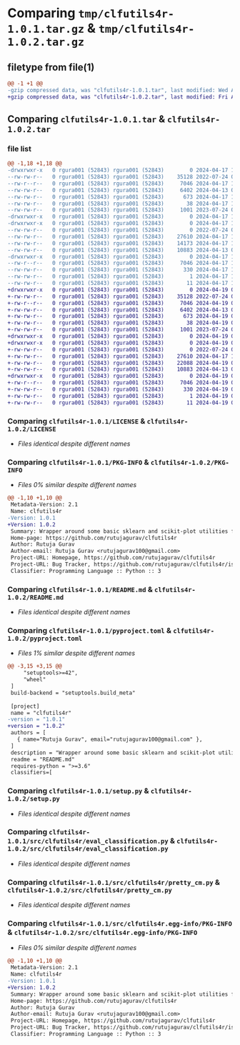 # Comparing `tmp/clfutils4r-1.0.1.tar.gz` & `tmp/clfutils4r-1.0.2.tar.gz`

## filetype from file(1)

```diff
@@ -1 +1 @@
-gzip compressed data, was "clfutils4r-1.0.1.tar", last modified: Wed Apr 17 12:04:42 2024, max compression
+gzip compressed data, was "clfutils4r-1.0.2.tar", last modified: Fri Apr 19 05:07:34 2024, max compression
```

## Comparing `clfutils4r-1.0.1.tar` & `clfutils4r-1.0.2.tar`

### file list

```diff
@@ -1,18 +1,18 @@
-drwxrwxr-x   0 rgura001 (52843) rgura001 (52843)        0 2024-04-17 12:04:42.882320 clfutils4r-1.0.1/
--rw-rw-r--   0 rgura001 (52843) rgura001 (52843)    35128 2022-07-24 06:54:15.000000 clfutils4r-1.0.1/LICENSE
--rw-r--r--   0 rgura001 (52843) rgura001 (52843)     7046 2024-04-17 12:04:42.882320 clfutils4r-1.0.1/PKG-INFO
--rw-rw-r--   0 rgura001 (52843) rgura001 (52843)     6402 2024-04-13 06:08:41.000000 clfutils4r-1.0.1/README.md
--rw-rw-r--   0 rgura001 (52843) rgura001 (52843)      673 2024-04-17 12:04:23.000000 clfutils4r-1.0.1/pyproject.toml
--rw-rw-r--   0 rgura001 (52843) rgura001 (52843)       38 2024-04-17 12:04:42.882320 clfutils4r-1.0.1/setup.cfg
--rw-rw-r--   0 rgura001 (52843) rgura001 (52843)     1001 2023-07-24 04:54:18.000000 clfutils4r-1.0.1/setup.py
-drwxrwxr-x   0 rgura001 (52843) rgura001 (52843)        0 2024-04-17 12:04:42.882320 clfutils4r-1.0.1/src/
-drwxrwxr-x   0 rgura001 (52843) rgura001 (52843)        0 2024-04-17 12:04:42.882320 clfutils4r-1.0.1/src/clfutils4r/
--rw-rw-r--   0 rgura001 (52843) rgura001 (52843)        0 2022-07-24 06:54:15.000000 clfutils4r-1.0.1/src/clfutils4r/__init__.py
--rw-rw-r--   0 rgura001 (52843) rgura001 (52843)    27610 2024-04-17 11:25:32.000000 clfutils4r-1.0.1/src/clfutils4r/eval_classification.py
--rw-rw-r--   0 rgura001 (52843) rgura001 (52843)    14173 2024-04-17 11:48:43.000000 clfutils4r-1.0.1/src/clfutils4r/gridsearch_classification.py
--rw-rw-r--   0 rgura001 (52843) rgura001 (52843)    10883 2024-04-13 04:18:23.000000 clfutils4r-1.0.1/src/clfutils4r/pretty_cm.py
-drwxrwxr-x   0 rgura001 (52843) rgura001 (52843)        0 2024-04-17 12:04:42.882320 clfutils4r-1.0.1/src/clfutils4r.egg-info/
--rw-r--r--   0 rgura001 (52843) rgura001 (52843)     7046 2024-04-17 12:04:42.000000 clfutils4r-1.0.1/src/clfutils4r.egg-info/PKG-INFO
--rw-rw-r--   0 rgura001 (52843) rgura001 (52843)      330 2024-04-17 12:04:42.000000 clfutils4r-1.0.1/src/clfutils4r.egg-info/SOURCES.txt
--rw-rw-r--   0 rgura001 (52843) rgura001 (52843)        1 2024-04-17 12:04:42.000000 clfutils4r-1.0.1/src/clfutils4r.egg-info/dependency_links.txt
--rw-rw-r--   0 rgura001 (52843) rgura001 (52843)       11 2024-04-17 12:04:42.000000 clfutils4r-1.0.1/src/clfutils4r.egg-info/top_level.txt
+drwxrwxr-x   0 rgura001 (52843) rgura001 (52843)        0 2024-04-19 05:07:34.977118 clfutils4r-1.0.2/
+-rw-rw-r--   0 rgura001 (52843) rgura001 (52843)    35128 2022-07-24 06:54:15.000000 clfutils4r-1.0.2/LICENSE
+-rw-r--r--   0 rgura001 (52843) rgura001 (52843)     7046 2024-04-19 05:07:34.973118 clfutils4r-1.0.2/PKG-INFO
+-rw-rw-r--   0 rgura001 (52843) rgura001 (52843)     6402 2024-04-13 06:08:41.000000 clfutils4r-1.0.2/README.md
+-rw-rw-r--   0 rgura001 (52843) rgura001 (52843)      673 2024-04-19 05:05:50.000000 clfutils4r-1.0.2/pyproject.toml
+-rw-rw-r--   0 rgura001 (52843) rgura001 (52843)       38 2024-04-19 05:07:34.977118 clfutils4r-1.0.2/setup.cfg
+-rw-rw-r--   0 rgura001 (52843) rgura001 (52843)     1001 2023-07-24 04:54:18.000000 clfutils4r-1.0.2/setup.py
+drwxrwxr-x   0 rgura001 (52843) rgura001 (52843)        0 2024-04-19 05:07:34.973118 clfutils4r-1.0.2/src/
+drwxrwxr-x   0 rgura001 (52843) rgura001 (52843)        0 2024-04-19 05:07:34.973118 clfutils4r-1.0.2/src/clfutils4r/
+-rw-rw-r--   0 rgura001 (52843) rgura001 (52843)        0 2022-07-24 06:54:15.000000 clfutils4r-1.0.2/src/clfutils4r/__init__.py
+-rw-rw-r--   0 rgura001 (52843) rgura001 (52843)    27610 2024-04-17 11:25:32.000000 clfutils4r-1.0.2/src/clfutils4r/eval_classification.py
+-rw-rw-r--   0 rgura001 (52843) rgura001 (52843)    22088 2024-04-19 04:31:39.000000 clfutils4r-1.0.2/src/clfutils4r/gridsearch_classification.py
+-rw-rw-r--   0 rgura001 (52843) rgura001 (52843)    10883 2024-04-13 04:18:23.000000 clfutils4r-1.0.2/src/clfutils4r/pretty_cm.py
+drwxrwxr-x   0 rgura001 (52843) rgura001 (52843)        0 2024-04-19 05:07:34.973118 clfutils4r-1.0.2/src/clfutils4r.egg-info/
+-rw-r--r--   0 rgura001 (52843) rgura001 (52843)     7046 2024-04-19 05:07:34.000000 clfutils4r-1.0.2/src/clfutils4r.egg-info/PKG-INFO
+-rw-rw-r--   0 rgura001 (52843) rgura001 (52843)      330 2024-04-19 05:07:34.000000 clfutils4r-1.0.2/src/clfutils4r.egg-info/SOURCES.txt
+-rw-rw-r--   0 rgura001 (52843) rgura001 (52843)        1 2024-04-19 05:07:34.000000 clfutils4r-1.0.2/src/clfutils4r.egg-info/dependency_links.txt
+-rw-rw-r--   0 rgura001 (52843) rgura001 (52843)       11 2024-04-19 05:07:34.000000 clfutils4r-1.0.2/src/clfutils4r.egg-info/top_level.txt
```

### Comparing `clfutils4r-1.0.1/LICENSE` & `clfutils4r-1.0.2/LICENSE`

 * *Files identical despite different names*

### Comparing `clfutils4r-1.0.1/PKG-INFO` & `clfutils4r-1.0.2/PKG-INFO`

 * *Files 0% similar despite different names*

```diff
@@ -1,10 +1,10 @@
 Metadata-Version: 2.1
 Name: clfutils4r
-Version: 1.0.1
+Version: 1.0.2
 Summary: Wrapper around some basic sklearn and scikit-plot utilities for classification.
 Home-page: https://github.com/rutujagurav/clfutils4r
 Author: Rutuja Gurav
 Author-email: Rutuja Gurav <rutujagurav100@gmail.com>
 Project-URL: Homepage, https://github.com/rutujagurav/clfutils4r
 Project-URL: Bug Tracker, https://github.com/rutujagurav/clfutils4r/issues
 Classifier: Programming Language :: Python :: 3
```

### Comparing `clfutils4r-1.0.1/README.md` & `clfutils4r-1.0.2/README.md`

 * *Files identical despite different names*

### Comparing `clfutils4r-1.0.1/pyproject.toml` & `clfutils4r-1.0.2/pyproject.toml`

 * *Files 1% similar despite different names*

```diff
@@ -3,15 +3,15 @@
     "setuptools>=42",
     "wheel"
 ]
 build-backend = "setuptools.build_meta"
 
 [project]
 name = "clfutils4r"
-version = "1.0.1"
+version = "1.0.2"
 authors = [
   { name="Rutuja Gurav", email="rutujagurav100@gmail.com" },
 ]
 description = "Wrapper around some basic sklearn and scikit-plot utilities for classification."
 readme = "README.md"
 requires-python = ">=3.6"
 classifiers=[
```

### Comparing `clfutils4r-1.0.1/setup.py` & `clfutils4r-1.0.2/setup.py`

 * *Files identical despite different names*

### Comparing `clfutils4r-1.0.1/src/clfutils4r/eval_classification.py` & `clfutils4r-1.0.2/src/clfutils4r/eval_classification.py`

 * *Files identical despite different names*

### Comparing `clfutils4r-1.0.1/src/clfutils4r/pretty_cm.py` & `clfutils4r-1.0.2/src/clfutils4r/pretty_cm.py`

 * *Files identical despite different names*

### Comparing `clfutils4r-1.0.1/src/clfutils4r.egg-info/PKG-INFO` & `clfutils4r-1.0.2/src/clfutils4r.egg-info/PKG-INFO`

 * *Files 0% similar despite different names*

```diff
@@ -1,10 +1,10 @@
 Metadata-Version: 2.1
 Name: clfutils4r
-Version: 1.0.1
+Version: 1.0.2
 Summary: Wrapper around some basic sklearn and scikit-plot utilities for classification.
 Home-page: https://github.com/rutujagurav/clfutils4r
 Author: Rutuja Gurav
 Author-email: Rutuja Gurav <rutujagurav100@gmail.com>
 Project-URL: Homepage, https://github.com/rutujagurav/clfutils4r
 Project-URL: Bug Tracker, https://github.com/rutujagurav/clfutils4r/issues
 Classifier: Programming Language :: Python :: 3
```

